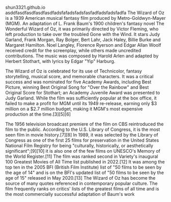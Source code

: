 shun3321.github.io
asddfasdfasdfasdfasdfadsfafadsfadsfasfadfadsfadsfadfa
The Wizard of Oz is a 1939 American musical fantasy film produced by Metro-Goldwyn-Mayer (MGM). An adaptation of L. Frank Baum's 1900 children's fantasy novel The Wonderful Wizard of Oz, it was primarily directed by Victor Fleming, who left production to take over the troubled Gone with the Wind. It stars Judy Garland, Frank Morgan, Ray Bolger, Bert Lahr, Jack Haley, Billie Burke and Margaret Hamilton. Noel Langley, Florence Ryerson and Edgar Allan Woolf received credit for the screenplay, while others made uncredited contributions. The music was composed by Harold Arlen and adapted by Herbert Stothart, with lyrics by Edgar "Yip" Harburg.

The Wizard of Oz is celebrated for its use of Technicolor, fantasy storytelling, musical score, and memorable characters. It was a critical success and was nominated for five Academy Awards, including Best Picture, winning Best Original Song for "Over the Rainbow" and Best Original Score for Stothart; an Academy Juvenile Award was presented to Judy Garland. While the film was sufficiently popular at the box office, it failed to make a profit for MGM until its 1949 re-release, earning only $3 million on a $2.7 million budget, making it MGM's most expensive production at the time.[3][5][6]

The 1956 television broadcast premiere of the film on CBS reintroduced the film to the public. According to the U.S. Library of Congress, it is the most seen film in movie history.[7][8] In 1989, it was selected by the Library of Congress as one of the first 25 films for preservation in the United States National Film Registry for being "culturally, historically, or aesthetically significant";[9][10] it is also one of the few films on UNESCO's Memory of the World Register.[11] The film was ranked second in Variety's inaugural 100 Greatest Movies of All Time list published in 2022.[12] It was among the top ten in the 2005 BFI (British Film Institute) list of "50 films to be seen by the age of 14" and is on the BFI's updated list of "50 films to be seen by the age of 15" released in May 2020.[13] The Wizard of Oz has become the source of many quotes referenced in contemporary popular culture. The film frequently ranks on critics' lists of the greatest films of all time and is the most commercially successful adaptation of Baum's work
